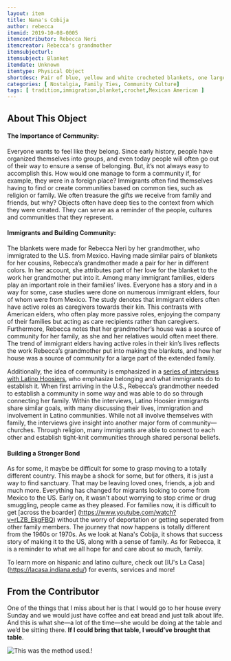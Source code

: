```yaml
---
layout: item
title: Nana's Cobija
author: rebecca
itemid: 2019-10-08-0005
itemcontributor: Rebecca Neri
itemcreator: Rebecca's grandmother
itemsubjecturl: 
itemsubject: Blanket
itemdate: Unknown
itemtype: Physical Object
shortdesc: Pair of blue, yellow and white crocheted blankets, one larger than the other. 
categories: [ Nostalgia, Family Ties, Community Culture]
tags: [ tradition,immigration,blanket,crochet,Mexican American ]
---
```


## About This Object

#### The Importance of Community:

Everyone wants to feel like they belong. Since early history, people have organized themselves into groups, and even today people will often go out of their way to ensure a sense of belonging. But, it’s not always easy to accomplish this. How would one manage to form a community if, for example, they were in a foreign place? Immigrants often find themselves having to find or create communities based on common ties, such as religion or family. 
We often treasure the gifts we receive from family and friends, but why? Objects often have deep ties to the context from which they were created. They can serve as a reminder of the people, cultures and communities that they represent. 

#### Immigrants and Building Community:

The blankets were made for Rebecca Neri by her grandmother, who immigrated to the U.S. from Mexico. Having made similar pairs of blankets for her cousins, Rebecca’s grandmother made a pair for her in different colors. In her account, she attributes part of her love for the blanket to the work her grandmother put into it. Among many immigrant families, elders play an important role in their families’ lives. Everyone has a story and in a way for some, case studies were done on numerous immigrant elders, four of whom were from Mexico. The study denotes that immigrant elders often have active roles as caregivers towards their kin. This contrasts with American elders, who often play more passive roles, enjoying the company of their families but acting as care recipients rather than caregivers. Furthermore, Rebecca notes that her grandmother’s house was a source of community for her family, as she and her relatives would often meet there. The trend of immigrant elders having active roles in their kin’s lives reflects the work Rebecca’s grandmother put into making the blankets, and how her house was a source of community for a large part of the extended family. 

Additionally, the idea of community is emphasized in a [series of interviews with Latino Hoosiers](http://purl.dlib.indiana.edu/iudl/findingaids/cshm/ohrc104), who emphasize belonging and what immigrants do to establish it. When first arriving in the U.S., Rebecca’s grandmother needed to establish a community in some way and was able to do so through connecting her family. Within the interviews, Latino Hoosier immigrants share similar goals, with many discussing their lives, immigration and involvement in Latino communities. While not all involve themselves with family, the interviews give insight into another major form of community—churches. Through religion, many immigrants are able to connect to each other and establish tight-knit communities through shared personal beliefs.  

#### Building a Stronger Bond

As for some, it maybe be difficult for some to grasp moving to a totally different country.  This maybe a shock for some, but for others, it is just a way to find sanctuary.  That may be leaving loved ones, friends, a job and much more.  Everything has changed for migrants looking to come from Mexico to the US.  Early on, it wasn't about worrying to stop crime or drug smuggling, people came as they pleased.  For families now, it is difficult to get [across the boarder]  (https://www.youtube.com/watch?v=rLZB_EkgFBQ) without the worry of deportation or getting seperated from other family members. The journey that now happens is totally different from the 1960s or 1970s.  As we look at Nana's Cobija, it shows that success story of making it to the US, along with a sense of family.  As for Rebecca, it is a reminder to what we all hope for and care about so much, family.

To learn more on hispanic and latino culture, check out [IU's La Casa] (https://lacasa.indiana.edu/) for events, services and more!

## From the Contributor

One of the things that I miss about her is that I would go to her house every Sunday and we would just have coffee and eat bread and just talk about life. And this is what she—a lot of the time—she would be doing at the table and we’d be sitting there. **If I could bring that table, I would’ve brought that table**.

![This was the method used.](/H301HistoryHarvest/assets/images/networkanalysis2.PNG)!
